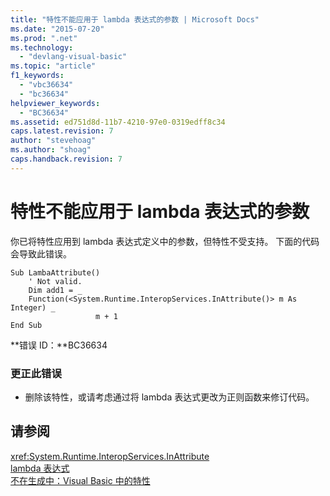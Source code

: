 ```yaml
---
title: "特性不能应用于 lambda 表达式的参数 | Microsoft Docs"
ms.date: "2015-07-20"
ms.prod: ".net"
ms.technology: 
  - "devlang-visual-basic"
ms.topic: "article"
f1_keywords: 
  - "vbc36634"
  - "bc36634"
helpviewer_keywords: 
  - "BC36634"
ms.assetid: ed751d8d-11b7-4210-97e0-0319edff8c34
caps.latest.revision: 7
author: "stevehoag"
ms.author: "shoag"
caps.handback.revision: 7
---
```

# 特性不能应用于 lambda 表达式的参数
你已将特性应用到 lambda 表达式定义中的参数，但特性不受支持。 下面的代码会导致此错误。  
  
```vb#  
Sub LambaAttribute()  
    ' Not valid.  
    Dim add1 = _  
    Function(<System.Runtime.InteropServices.InAttribute()> m As Integer) _  
                   m + 1  
End Sub  
```  
  
 **错误 ID：**BC36634  
  
### 更正此错误  
  
-   删除该特性，或请考虑通过将 lambda 表达式更改为正则函数来修订代码。  
  
## 请参阅  
 <xref:System.Runtime.InteropServices.InAttribute>   
 [lambda 表达式](../../visual-basic/programming-guide/language-features/procedures/lambda-expressions.md)   
 [不在生成中：Visual Basic 中的特性](http://msdn.microsoft.com/zh-cn/620bfc0e-4582-4c8b-8432-ebc5c3dccc22)